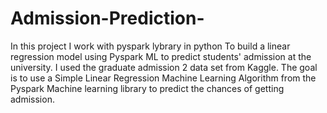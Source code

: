 # Admission-Prediction-

In this project I work with pyspark lybrary in python
To build a linear regression model using Pyspark ML to predict students' admission at the university. 
I used the graduate admission 2  data set from Kaggle. 
The goal is to use a Simple Linear Regression Machine Learning Algorithm from the Pyspark Machine learning library to predict the chances of getting admission.

